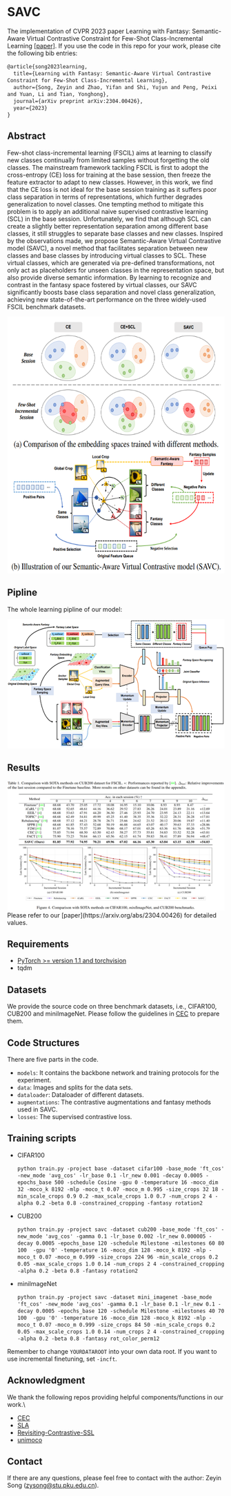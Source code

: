 # SAVC
The implementation of CVPR 2023 paper Learning with Fantasy: Semantic-Aware Virtual Contrastive Constraint for Few-Shot Class-Incremental Learning [[paper]](https://arxiv.org/abs/2304.00426).
If you use the code in this repo for your work, please cite the following bib entries:

```
@article{song2023learning,
  title={Learning with Fantasy: Semantic-Aware Virtual Contrastive Constraint for Few-Shot Class-Incremental Learning},
  author={Song, Zeyin and Zhao, Yifan and Shi, Yujun and Peng, Peixi and Yuan, Li and Tian, Yonghong},
  journal={arXiv preprint arXiv:2304.00426},
  year={2023}
}
```
## Abstract
Few-shot class-incremental learning (FSCIL) aims at learning to classify new classes continually from limited samples without forgetting the old classes. The mainstream framework tackling FSCIL is first to adopt the cross-entropy (CE) loss for training at the base session, then freeze the feature extractor to adapt to new classes.
However, in this work, we find that the CE loss is not ideal for the base session training as it suffers poor class separation in terms of representations, which further degrades generalization to novel classes. One tempting method to mitigate this problem is to apply an additional naive supervised contrastive learning (SCL) in the base session. Unfortunately, we find that although SCL can create a slightly better representation separation among different base classes, it still struggles to separate base classes and new classes. Inspired by the observations made, we propose Semantic-Aware Virtual Contrastive model (SAVC), a novel method that facilitates separation between new classes and base classes by introducing virtual classes to SCL. These virtual classes, which are generated via pre-defined transformations, not only act as placeholders for unseen classes in the representation space, but also provide diverse semantic information. By learning to recognize and contrast in the fantasy space fostered by virtual classes, our SAVC significantly boosts base class separation and novel class generalization, achieving new state-of-the-art performance on the three widely-used FSCIL benchmark datasets.

<img src='imgs/motivation.png' width='653.6' height='595.2'>

## Pipline
The whole learning pipline of our model:

<img src='imgs/pipeline.png' width='2000' height='300'>

## Results
<img src='imgs/results.png' width='2000' height='300'>
Please refer to our [paper](https://arxiv.org/abs/2304.00426) for detailed values.

## Requirements
- [PyTorch >= version 1.1 and torchvision](https://pytorch.org)
- tqdm

## Datasets
We provide the source code on three benchmark datasets, i.e., CIFAR100, CUB200 and miniImageNet. Please follow the guidelines in [CEC](https://github.com/icoz69/CEC-CVPR2021) to prepare them.

## Code Structures
There are five parts in the code.
 - `models`: It contains the backbone network and training protocols for the experiment.
 - `data`: Images and splits for the data sets.
- `dataloader`: Dataloader of different datasets.
 - `augmentations`: The contrastive augmentations and fantasy methods used in SAVC.
 - `losses`: The supervised contrastive loss.
 
## Training scripts

- CIFAR100

  ```
  python train.py -project base -dataset cifar100 -base_mode 'ft_cos' -new_mode 'avg_cos' -lr_base 0.1 -lr_new 0.001 -decay 0.0005 -epochs_base 500 -schedule Cosine -gpu 0 -temperature 16 -moco_dim 32 -moco_k 8192 -mlp -moco_t 0.07 -moco_m 0.995 -size_crops 32 18 -min_scale_crops 0.9 0.2 -max_scale_crops 1.0 0.7 -num_crops 2 4 -alpha 0.2 -beta 0.8 -constrained_cropping -fantasy rotation2
  ```
  
- CUB200
    ```
    python train.py -project savc -dataset cub200 -base_mode 'ft_cos' -new_mode 'avg_cos' -gamma 0.1 -lr_base 0.002 -lr_new 0.000005 -decay 0.0005 -epochs_base 120 -schedule Milestone -milestones 60 80 100  -gpu '0' -temperature 16 -moco_dim 128 -moco_k 8192 -mlp -moco_t 0.07 -moco_m 0.999 -size_crops 224 96 -min_scale_crops 0.2 0.05 -max_scale_crops 1.0 0.14 -num_crops 2 4 -constrained_cropping -alpha 0.2 -beta 0.8 -fantasy rotation2 
    ```

- miniImageNet
    ```
    python train.py -project savc -dataset mini_imagenet -base_mode 'ft_cos' -new_mode 'avg_cos' -gamma 0.1 -lr_base 0.1 -lr_new 0.1 -decay 0.0005 -epochs_base 120 -schedule Milestone -milestones 40 70 100  -gpu '0' -temperature 16 -moco_dim 128 -moco_k 8192 -mlp -moco_t 0.07 -moco_m 0.999 -size_crops 84 50 -min_scale_crops 0.2 0.05 -max_scale_crops 1.0 0.14 -num_crops 2 4 -constrained_cropping -alpha 0.2 -beta 0.8 -fantasy rot_color_perm12  
    ```

Remember to change `YOURDATAROOT` into your own data root. If you want to use incremental finetuning, set `-incft`. 

## Acknowledgment
We thank the following repos providing helpful components/functions in our work.\

- [CEC](https://github.com/icoz69/CEC-CVPR2021)
- [SLA](https://github.com/hankook/SLA)
- [Revisiting-Contrastive-SSL](https://github.com/wvangansbeke/Revisiting-Contrastive-SSL)
- [unimoco](https://github.com/dddzg/unimoco)

## Contact
If there are any questions, please feel free to contact with the author: Zeyin Song (zysong@stu.pku.edu.cn). 
